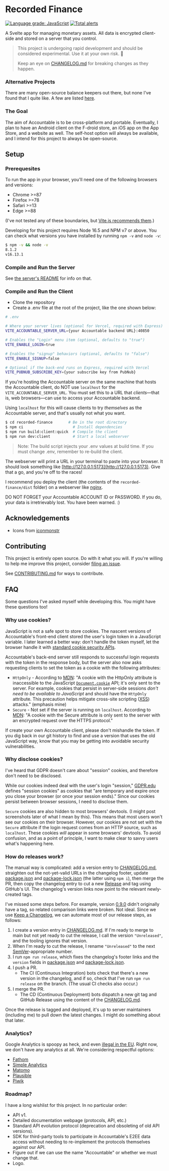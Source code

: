 # Recorded Finance

[![Language grade: JavaScript](https://img.shields.io/lgtm/grade/javascript/g/AverageHelper/recorded-finance.svg?logo=lgtm&logoWidth=18)](https://lgtm.com/projects/g/AverageHelper/recorded-finance/context:javascript) [![Total alerts](https://img.shields.io/lgtm/alerts/g/AverageHelper/recorded-finance.svg?logo=lgtm&logoWidth=18)](https://lgtm.com/projects/g/AverageHelper/recorded-finance/alerts/)

A Svelte app for managing monetary assets. All data is encrypted client-side and stored on a server that you control.

> This project is undergoing rapid development and should be considered experimental. Use it at your own risk. 🤙
>
> Keep an eye on [CHANGELOG.md](/CHANGELOG.md) for breaking changes as they happen.

### Alternative Projects

There are many open-source balance keepers out there, but none I've found that I quite like. A few are listed [here](https://opensource.com/life/17/10/personal-finance-tools-linux).

### The Goal

The aim of Accountable is to be cross-platform and portable. Eventually, I plan to have an Android client on the F-droid store, an iOS app on the App Store, and a website as well. The self-host option will always be available, and I intend for this project to always be open-source.

## Setup

### Prerequesites

To run the app in your browser, you'll need one of the following browsers and versions:

- Chrome >=87
- Firefox >=78
- Safari >=13
- Edge >=88

(I've not tested any of these boundaries, but [Vite.js recommends them](https://vitejs.dev/guide/migration.html#modern-browser-baseline-change).)

Developing for this project requires Node 16.5 and NPM v7 or above. You can check what versions you have installed by running `npm -v` and `node -v`:

```sh
$ npm -v && node -v
8.1.2
v16.13.1
```

### Compile and Run the Server

See [the server's README](/server/README.md) for info on that.

<!-- TODO: Add a note here about our own hosted solution -->

### Compile and Run the Client

- Clone the repository
- Create a .env file at the root of the project, like the one shown below:

```sh
# .env

# Where your server lives (optional for Vercel, required with Express)
VITE_ACCOUNTABLE_SERVER_URL={your Accountable backend URL}:40850

# Enables the "Login" menu item (optional, defaults to "true")
VITE_ENABLE_LOGIN=true

# Enables the "signup" behaviors (optional, defaults to "false")
VITE_ENABLE_SIGNUP=false

# Optional if the back-end runs on Express, required with Vercel
VITE_PUBNUB_SUBSCRIBE_KEY={your subscribe key from PubNub}
```

If you're hosting the Accountable server on the same machine that hosts the Accountable client, do NOT use `localhost` for the `VITE_ACCOUNTABLE_SERVER_URL`. You must set this to a URL that _clients_—that is, web browsers—can use to access your Accountable backend.

Using `localhost` for this will cause clients to try _themselves_ as the Accountable server, and that's usually not what you want.

```sh
$ cd recorded-finance       # Be in the root directory
$ npm ci                      # Install dependencies
$ npm run build:client:quick  # Compile the client
$ npm run dev:client          # Start a local webserver
```

> Note: The build script injects your .env values at build time. If you must change .env, remember to re-build the client.

The webserver will print a URL in your terminal to paste into your browser. It should look something like [http://127.0.0.1:5173](http://127.0.0.1:5173). Give that a go, and you're off to the races!

I recommend you deploy the client (the contents of the `recorded-finance/dist` folder) on a webserver like [nginx](https://nginx.org/en/).

DO NOT FORGET your Accountable ACCOUNT ID or PASSWORD. If you do, your data is irretrievably lost. You have been warned. :)

## Acknowledgements

- Icons from [iconmonstr](https://iconmonstr.com/)

## Contributing

This project is entirely open source. Do with it what you will. If you're willing to help me improve this project, consider [filing an issue](https://github.com/AverageHelper/recorded-finance/issues/new/choose).

See [CONTRIBUTING.md](/CONTRIBUTING.md) for ways to contribute.

## FAQ

Some questions I've asked myself while developing this. You might have these questions too!

### Why use cookies?

JavaScript is not a safe spot to store cookies. The nascent versions of Accountable's front-end client stored the user's login token in a JavaScript variable. I later learned a better way: don't handle the token myself, let the browser handle it with [standard cookie security APIs](https://developer.mozilla.org/en-US/docs/Web/HTTP/Cookies#restrict_access_to_cookies).

Accountable's back-end server still responds to successful login requests with the token in the response body, but the server also now asks requesting clients to set the token as a cookie with the following attributes:

- `HttpOnly` - According to [MDN](https://developer.mozilla.org/en-US/docs/Web/HTTP/Cookies#restrict_access_to_cookies): "A cookie with the HttpOnly attribute is inaccessible to the JavaScript [`Document.cookie`](https://developer.mozilla.org/en-US/docs/Web/API/Document/cookie) API; it's only sent to the server. For example, cookies that persist in server-side sessions _don't need to be available to JavaScript_ and should have the `HttpOnly` attribute. This precaution helps mitigate cross-site scripting ([XSS](<https://developer.mozilla.org/en-US/docs/Web/Security/Types_of_attacks#cross-site_scripting_(xss)>)) attacks." (emphasis mine)
- `Secure` - Not set if the server is running on `localhost`. According to [MDN](https://developer.mozilla.org/en-US/docs/Web/HTTP/Cookies#restrict_access_to_cookies): "A cookie with the Secure attribute is only sent to the server with an encrypted request over the HTTPS protocol."

If create your own Accountable client, please don't mishandle the token. If you dig back in our git history to find and use a version that uses the old JavaScript way, know that you may be getting into avoidable security vulnerabilities.

### Why disclose cookies?

I've heard that GDPR doesn't care about "session" cookies, and therefore don't need to be disclosed.

While our cookies indeed deal with the user's login "session," [GDPR.edu](https://gdpr.eu/cookies/) defines "session cookies" as cookies that "are temporary and expire once you close your browser (or once your session ends)." Since our cookies persist between browser sessions, I need to disclose them.

`Secure` cookies are also hidden to most browsers' devtools. (I might post screenshots later of what I mean by this). This means that most users won't see our cookies on their browser. However, our cookies are not set with the `Secure` attribute if the login request comes from an HTTP source, such as `localhost`. These cookies _will_ appear in some browsers' devtools. To avoid confusion, and as a point of principle, I want to make clear to savvy users what's happening here.

### How do releases work?

The manual way is complicated: add a version entry to [CHANGELOG.md](/CHANGELOG.md), straighten out the not-yet-valid URLs in the changelog footer, update [package.json](/package.json) and [package-lock.json](/package-lock.json) (the latter using `npm i`), then merge the PR, then copy the changelog entry to cut a new [Release](https://github.com/AverageHelper/recorded-finance/releases) and tag using GitHub's UI. The changelog's version links now point to the relevant newly-created tags.

I've missed some steps before. For example, version [0.9.0](/CHANGELOG.md#090---2022-07-12) didn't originally have a tag, so related comparison links were broken. Not ideal. Since we use [Keep a Changelog](https://keepachangelog.com/en/1.0.0/), we can automate most of our release steps, as follows:

1. I create a version entry in [CHANGELOG.md](/CHANGELOG.md). If I'm ready to merge to main but not yet ready to cut the release, I call the version `"Unreleased"`, and the tooling ignores that version.
2. When I'm ready to cut the release, I rename `"Unreleased"` to the next [SemVer](https://semver.org/spec/v2.0.0.html)-appropriate number.
3. I run `npm run release`, which fixes the changelog's footer links and the `version` fields in [package.json](/package.json) and [package-lock.json](/package-lock.json).
4. I push a PR.
   - The CI (Continuous Integration) bots check that there's a new version in the changelog, and if so, check that I've run `npm run release` on the branch. (The usual CI checks also occur.)
5. I merge the PR.
   - The CD (Continuous Deployment) bots dispatch a new git tag and GitHub Release using the content of the [CHANGELOG.md](/CHANGELOG.md).

Once the release is tagged and deployed, it's up to server maintainers (including me) to pull down the latest changes. I might do something about that later.

### Analytics?

Google Analytics is spoopy as heck, and even [illegal in the EU](https://noyb.eu/en/austrian-dsb-eu-us-data-transfers-google-analytics-illegal). Right now, we don't have any analytics at all. We're considering respectful options:

- [Fathom](https://usefathom.com)
- [Simple Analytics](https://www.simpleanalytics.com)
- [Matomo](https://matomo.org)
- [Plausible](https://plausible.io)
- [Piwik](https://piwik.org)

### Roadmap?

I have a long wishlist for this project. In no particular order:

- API v1.
- Detailed documentation webpage (protocols, API, etc.)
- Standard API evolution protocol (deprecation and obsoleting of old API versions).
- SDK for third-party tools to participate in Accountable's E2EE data access without needing to re-implement the protocols themselves against our API.
- Figure out if we can use the name "Accountable" or whether we must change that.
- Logo.
